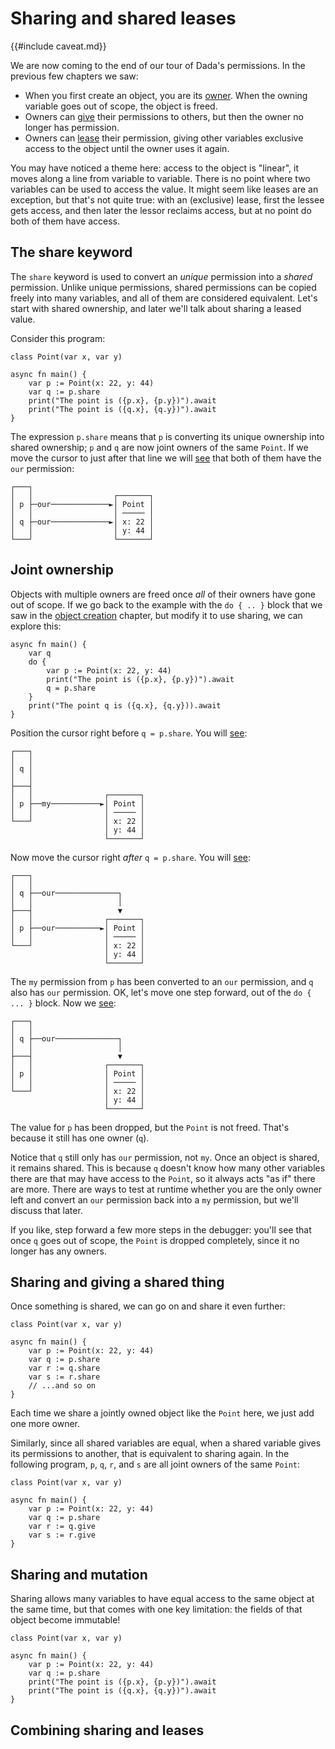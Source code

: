 # Sharing and shared leases

{{#include caveat.md}}

We are now coming to the end of our tour of Dada's permissions. In the previous few chapters we saw:

* When you first create an object, you are its [owner](./create.md). When the owning variable goes out of scope, the object is freed.
* Owners can [give](./give.md) their permissions to others, but then the owner no longer has permission.
* Owners can [lease](./lease.md) their permission, giving other variables exclusive access to the object until the owner uses it again.

You may have noticed a theme here: access to the object is "linear", it moves along a line from variable to variable. There is no point where two variables can be used to access the value. It might seem like leases are an exception, but that's not quite true: with an (exclusive) lease, first the lessee gets access, and then later the lessor reclaims access, but at no point do both of them have access.

## The share keyword

The `share` keyword is used to convert an *unique* permission into a *shared* permission. Unlike unique permissions, shared permissions can be copied freely into many variables, and all of them are considered equivalent. Let's start with shared ownership, and later we'll talk about sharing a leased value.

Consider this program:

```
class Point(var x, var y)

async fn main() {
    var p := Point(x: 22, y: 44)
    var q := p.share
    print("The point is ({p.x}, {p.y})").await
    print("The point is ({q.x}, {q.y})").await
}
```

The expression `p.share` means that `p` is converting its unique ownership into shared ownership; `p` and `q` are now joint owners of the same `Point`. If we move the cursor to just after that line we will [see](https://asciiflow.com/#/share/eJyrVspLzE1VssorzcnRUcpJrEwtUrJSqo5RqohRsrK0MNOJUaoEsowsDYGsktSKEiAnRunRlD3IKCYmD0gqKChASDSAphiLxgKomtxKPGrR0bRdIK0B%2BZl5JQrEuAHdHUiaCvG5kbAbKqwUjIyIc0OllYKJCUIpintICjilWqVaANIL5SU%3D) that both of them have the `our` permission:

```
┌───┐
│   │                  ┌───────┐
│ p ├─our─────────────►│ Point │
│   │                  │ ───── │
│ q ├─our─────────────►│ x: 22 │
│   │                  │ y: 44 │
└───┘                  └───────┘
```

## Joint ownership

Objects with multiple owners are freed once *all* of their owners have gone out of scope. If we go back to the example with the `do { .. }` block that we saw in the [object creation](./create.md) chapter, but modify it to use sharing, we can explore this:

```
async fn main() {
    var q
    do {
        var p := Point(x: 22, y: 44)
        print("The point is ({p.x}, {p.y})").await
        q = p.share
    }
    print("The point q is ({q.x}, {q.y})).await
}
```

Position the cursor right before `q = p.share`. You will [see](https://asciiflow.com/#/share/eJyrVspLzE1VssorzcnRUcpJrEwtUrJSqo5RqohRsrK0MNGJUaoEsozArJLUihIgJ0bp0ZQ9yCgmJg9IKigoINiFCljFcelSQANoSrFoK0Coya3EoxyKpu0CaQrIz8wrQXcZFrvR7cfuAWwaK6wUjIygytHl4YoqrRRMTAgowul9pVqlWgBzC8%2FT):

```
┌───┐
│   │
│ q │
│   │
├───┤
│   │                ┌───────┐
│ p ├──my───────────►│ Point │
│   │                │ ───── │
└───┘                │ x: 22 │
                     │ y: 44 │
                     └───────┘
```

Now move the cursor right *after* `q = p.share`. You will [see](https://asciiflow.com/#/share/eJyrVspLzE1VslIKzkgsSk1RKClKLEstKk7MUdJRykmsTC0CSlXHKFXEKFlZWpjoxChVAllGYFZJakUJkBOj9GjKHmQUE5MHJBUUFBDsQgW4bH5pEZp6%2FAjZNAVMAFeBjLCpm4bXJMIOKCDFC9N2gbQE5GfmlSCFAi6b0W0nzlMgoQorBSMjqHIsnoYoqrRSMDEhoAin55VqlWoBF5ECwg%3D%3D):

```
┌───┐
│   │
│ q ├──our──────────────┐
│   │                   │
├───┤                   ▼
│   │                ┌───────┐
│ p ├──our──────────►│ Point │
│   │                │ ───── │
└───┘                │ x: 22 │
                     │ y: 44 │
                     └───────┘
```

The `my` permission from `p` has been converted to an `our` permission, and `q` also has `our` permission. OK, let's move one step forward, out of the `do { ... }` block. Now we [see](https://asciiflow.com/#/share/eJyrVspLzE1VslIKzkgsSk1RKClKLEstKk7MUdJRykmsTC0CSlXHKFXEKFlZWpjoxChVAllGYFZJakUJkBOj9GjKHmQUE5MHJBUUFBDsQgW4bH5pEZp6%2FAjZNAVMAFeBjLCpm4bXJMIOKMChTSEgPzOvRIGAS0FC6I4kyukgoQorBSMjqHIsXoMoqrRSMDEhoAinF5VqlWoB2r7m0w%3D%3D):

```
┌───┐
│   │
│ q ├──our──────────────┐
│   │                   │
├───┤                   ▼
│   │                ┌───────┐
│ p │                │ Point │
│   │                │ ───── │
└───┘                │ x: 22 │
                     │ y: 44 │
                     └───────┘
```

The value for `p` has been dropped, but the `Point` is not freed. That's because it still has one owner (`q`). 

Notice that `q` still only has `our` permission, not `my`. Once an object is shared, it remains shared. This is because `q` doesn't know how many other variables there are that may have access to the `Point`, so it always acts "as if" there are more. There are ways to test at runtime whether you are the only owner left and convert an `our` permission back into a `my` permission, but we'll discuss that later.

If you like, step forward a few more steps in the debugger: you'll see that once `q` goes out of scope, the `Point` is dropped completely, since it no longer has any owners.

## Sharing and giving a shared thing

Once something is shared, we can go on and share it even further:

```
class Point(var x, var y)

async fn main() {
    var p := Point(x: 22, y: 44)
    var q := p.share
    var r := q.share
    var s := r.share
    // ...and so on
}
```

Each time we share a jointly owned object like the `Point` here, we just add one more owner.

Similarly, since all shared variables are equal, when a shared variable gives its permissions to another, that is equivalent to sharing again. In the following program, `p`, `q`, `r`, and `s` are all joint owners of the same `Point`:

```
class Point(var x, var y)

async fn main() {
    var p := Point(x: 22, y: 44)
    var q := p.share
    var r := q.give
    var s := r.give
}
```

## Sharing and mutation

Sharing allows many variables to have equal access to the same object at the same time, but that comes with one key limitation: the fields of that object become immutable!

```
class Point(var x, var y)

async fn main() {
    var p := Point(x: 22, y: 44)
    var q := p.share
    print("The point is ({p.x}, {p.y})").await
    print("The point is ({q.x}, {q.y})").await
}
```

## Combining sharing and leases